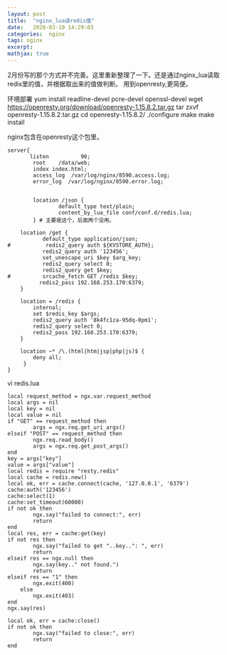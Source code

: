 ```yaml
---
layout: post
title:  "nginx_lua读redis值"
date:   2020-03-10 14:29:03
categories:  nginx
tags: nginx
excerpt: 
mathjax: true
---
```


2月份写的那个方式并不完善。这里重新整理了一下。还是通过nginx_lua读取redis里的值，并根据取出来的值做判断。
用到openresty,更简便。

环境部署
yum install readline-devel pcre-devel openssl-devel
wget https://openresty.org/download/openresty-1.15.8.2.tar.gz
tar zxvf openresty-1.15.8.2.tar.gz
cd openresty-1.15.8.2/
./configure
make
make install

nginx包含在openresty这个包里。


```
server{
       listen          90;
        root    /data/web;
        index index.html;
        access_log  /var/log/nginx/8590.access.log;
        error_log  /var/log/nginx/8590.error.log;


        location /json {
                default_type text/plain;
                content_by_lua_file conf/conf.d/redis.lua;
        } # 主要是这个，后面两个没用。

    location /get {
           default_type application/json; 
#           redis2_query auth ${KVSTORE_AUTH};
           redis2_query auth '123456';
           set_unescape_uri $key $arg_key;
           redis2_query select 0;
           redis2_query get $key;
#          srcache_fetch GET /redis $key; 
          redis2_pass 192.168.253.170:6379;
    }

    location = /redis {
        internal;
        set $redis_key $args;
        redis2_query auth '8k4fc1za-95dq-0pm1';
        redis2_query select 0;
        redis2_pass 192.168.253.170:6379;
    }

    location ~* /\.(html|htm|jsp|php|js)$ {
        deny all;
     }
}

```


vi redis.lua
```
local request_method = ngx.var.request_method
local args = nil
local key = nil
local value = nil
if "GET" == request_method then
        args = ngx.req.get_uri_args()
elseif "POST" == request_method then
        ngx.req.read_body()
        args = ngx.req.get_post_args()
end
key = args["key"]
value = args["value"]
local redis = require "resty.redis"
local cache = redis.new()
local ok, err = cache.connect(cache, '127.0.0.1', '6379')
cache:auth('123456')
cache:select(1)
cache:set_timeout(60000)
if not ok then
        ngx.say("failed to connect:", err)
        return
end
local res, err = cache:get(key)
if not res then
        ngx.say("failed to get "..key..": ", err)
        return
elseif res == ngx.null then
        ngx.say(key.." not found.")
        return
elseif res == "1" then
        ngx.exit(400)
    else
        ngx.exit(403)
end
ngx.say(res)

local ok, err = cache:close()
if not ok then
        ngx.say("failed to close:", err)
        return
end
```



